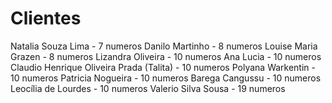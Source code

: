 # Clientes

Natalia Souza Lima - 7 numeros
Danilo Martinho - 8 numeros
Louise Maria Grazen - 8 numeros
Lizandra Oliveira - 10 numeros
Ana Lucia - 10 numeros
Claudio Henrique Oliveira Prada (Talita) - 10 numeros
Polyana Warkentin - 10 numeros
Patricia Nogueira - 10 numeros
Barega Cangussu - 10 numeros
Leocília de Lourdes - 10 numeros
Valerio Silva Sousa - 19 numeros
